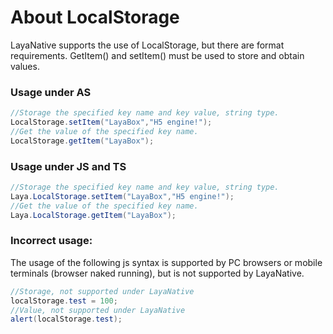 # About LocalStorage

LayaNative supports the use of LocalStorage, but there are format requirements. GetItem() and setItem() must be used to store and obtain values.

### Usage under AS

```java
//Storage the specified key name and key value, string type.
LocalStorage.setItem("LayaBox","H5 engine!");
//Get the value of the specified key name.
LocalStorage.getItem("LayaBox");
```



### Usage under JS and TS

```java
//Storage the specified key name and key value, string type.
Laya.LocalStorage.setItem("LayaBox","H5 engine!");
//Get the value of the specified key name.
Laya.LocalStorage.getItem("LayaBox");
```



### Incorrect usage:

The usage of the following js syntax is supported by PC browsers or mobile terminals (browser naked running), but is not supported by LayaNative.

```java
//Storage, not supported under LayaNative
localStorage.test = 100;
//Value, not supported under LayaNative
alert(localStorage.test);
```






